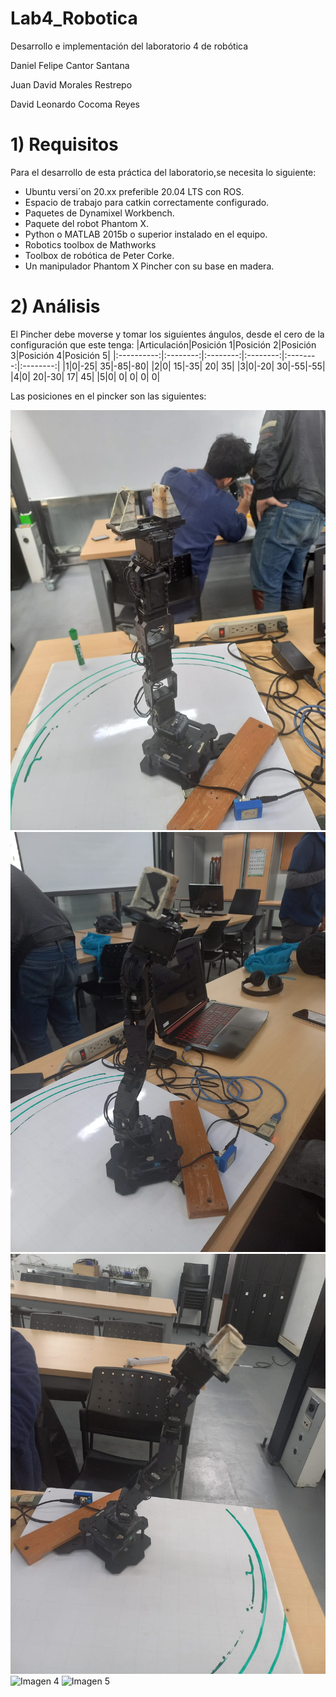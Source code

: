 # Lab4_Robotica
Desarrollo e implementación del laboratorio 4 de robótica


Daniel Felipe Cantor Santana

Juan David Morales Restrepo

David Leonardo Cocoma Reyes

# 1) Requisitos
Para el desarrollo de esta práctica del laboratorio,se necesita lo siguiente:
  - Ubuntu versi´on 20.xx preferible 20.04 LTS con ROS.
  - Espacio de trabajo para catkin correctamente configurado.
  - Paquetes de Dynamixel Workbench. 
  - Paquete del robot Phantom X.
  - Python o MATLAB 2015b o superior instalado en el equipo.
  - Robotics toolbox de Mathworks
  - Toolbox de robótica de Peter Corke.
  - Un manipulador Phantom X Pincher con su base en madera.


# 2) Análisis

El Pincher debe moverse y tomar los siguientes ángulos, desde el cero de la configuración que este tenga:
|Articulación|Posición 1|Posición 2|Posición 3|Posición 4|Posición 5|
|:----------:|:--------:|:--------:|:--------:|:--------:|:--------:|
|1|0|-25| 35|-85|-80|
|2|0| 15|-35| 20| 35|
|3|0|-20| 30|-55|-55|
|4|0| 20|-30| 17| 45|
|5|0|  0|  0|  0|  0|

Las posiciones en el pincker son las siguientes:

![Imagen 1](https://github.com/Robotica-2022-I/Lab4_Robotica/blob/main/Imagenes/Posicion1.jpeg)
![Imagen 2](https://github.com/Robotica-2022-I/Lab4_Robotica/blob/main/Imagenes/Posicion2.jpeg)
![Imagen 3](https://github.com/Robotica-2022-I/Lab4_Robotica/blob/main/Imagenes/Posicion3.jpeg)
![Imagen 4](https://github.com/Robotica-2022-I/Lab4_Robotica/blob/main/Imagenes/Posicion4.jpeg)
![Imagen 5](https://github.com/Robotica-2022-I/Lab4_Robotica/blob/main/Imagenes/Posicion5.jpeg)
